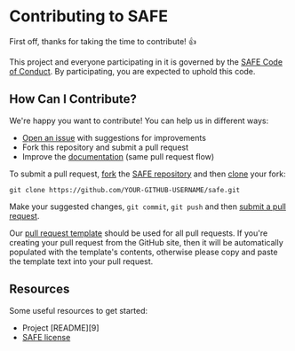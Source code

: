 # Contributing to SAFE

First off, thanks for taking the time to contribute! :+1:

This project and everyone participating in it is governed by the
[SAFE Code of Conduct][1]. By participating, you are
expected to uphold this code. 

[1]: CODE_OF_CONDUCT.md

## How Can I Contribute?

We're happy you want to contribute! You can help us in different ways:

- [Open an issue][2] with suggestions for improvements
- Fork this repository and submit a pull request
- Improve the [documentation][3] (same pull request flow)

[2]: https://github.com/cablelabs/safe/issues
[3]: README.md

To submit a pull request, [fork][4] the [SAFE repository][5] and then
[clone][6] your fork:

```
git clone https://github.com/YOUR-GITHUB-USERNAME/safe.git
```

[4]: https://help.github.com/articles/fork-a-repo/
[5]: https://github.com/cablelabs/safe
[6]: https://help.github.com/articles/cloning-a-repository/

Make your suggested changes, `git commit`, `git push` and then [submit a pull request][7].

[7]: https://github.com/cablelabs/safe/compare

Our [pull request template][8] should be used for all pull requests. If you're
creating your pull request from the GitHub site, then it will be automatically
populated with the template's contents, otherwise please copy and paste the
template text into your pull request.

[8]: PULL_REQUEST_TEMPLATE.md

## Resources

Some useful resources to get started:
- Project [README][9]
- [SAFE license][10]

[10]: README.md
[11]: LICENSE
